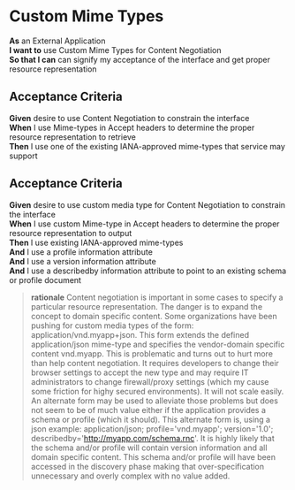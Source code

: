 <a name="ContentNegotiation_MimeTypes"></a>

Custom Mime Types
=================

**As**	an External Application<br/>
**I want to**	use Custom Mime Types for Content Negotiation<br/>
**So that I can** can signify my acceptance of the interface and get proper resource representation<br/>
		
Acceptance Criteria
-------------------

**Given**	desire to use Content Negotiation to constrain the interface<br/>
**When**	I use Mime-types in Accept headers to determine the proper resource representation to retrieve<br/>
**Then**  	I use one of the existing IANA-approved mime-types that service may support<br/>
		
Acceptance Criteria
-------------------

**Given**	desire to use custom media type for Content Negotiation to constrain the interface<br/>
**When**	I use custom Mime-type in Accept headers to determine the proper resource representation to output<br/>
**Then**  	I use existing IANA-approved mime-types<br/>
**And**  	I use a profile information attribute<br/>
**And**  	I use a version information attribute<br/>
**And**  	I use a describedby information attribute to point to an existing schema or profile document<br/>	
		
> **rationale** Content negotiation is important in some cases to specify a particular resource representation.  The danger is to expand the concept to domain specific content.  Some organizations have been pushing for custom media types of the form: application/vnd.myapp+json.  This form extends the defined application/json mime-type and specifies the vendor-domain specific content vnd.myapp.  This is problematic and turns out to hurt more than help content negotiation. It requires developers to change their browser settings to accept the new type and may require IT administrators to change firewall/proxy settings (which my cause some friction for highy secured environments).  It will not scale easily.  An alternate form may be used to alleviate those problems but does not seem to be of much value either if the application provides a schema or profile (which it should).  This alternate form is, using a json example: application/json; profile='vnd.myapp'; version='1.0'; describedby='http://myapp.com/schema.rnc'.  It is highly likely that the schema and/or profile will contain version information and all domain specific content.  This schema and/or profile will have been accessed in the discovery phase making that over-specification unnecessary and overly complex with no value added.